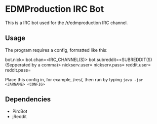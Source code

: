 EDMProduction IRC Bot
=====================

This is a IRC bot used for the /r/edmproduction IRC channel.

## Usage

The program requires a config, formatted like this:

  bot.nick=<NICK>
  bot.chan=<IRC_CHANNEL(S)>
  bot.subreddit=<SUBREDDIT(S) (Sepperated by a comma)>
  nickserv.user=<NICKSERV USERNAME>
  nickserv.pass=<NICKSERV PASSWORD>
  reddit.user=<REDDIT USERNAME>
  reddit.pass=<REDDIT PASSWORD>

Place this config in, for example, /res/, then run by typing `java -jar <JARNAME> <CONFIG>`



## Dependencies

* PircBot
* jReddit
